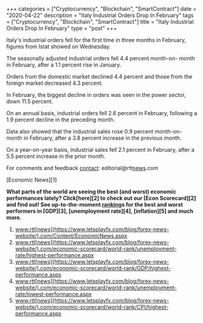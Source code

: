 +++
categories = ["Cryptocurrency", "Blockchain", "SmartContract"]
date = "2020-04-22"
description = "Italy Industrial Orders Drop In February"
tags = ["Cryptocurrency", "Blockchain", "SmartContract"]
title = "Italy Industrial Orders Drop In February"
type = "post"
+++

Italy's industrial orders fell for the first time in three months in
February, figures from Istat showed on Wednesday.

The seasonally adjusted industrial orders fell 4.4 percent month-on-
month in February, after a 1.1 percent rise in January.

Orders from the domestic market declined 4.4 percent and those from the
foreign market decreased 4.3 percent.

In February, the biggest decline in orders was seen in the power sector,
down 11.5 percent.

On an annual basis, industrial orders fell 2.6 percent in February,
following a 1.9 percent decline in the preceding month.

Data also showed that the industrial sales rose 0.9 percent month-on-
month in February, after a 3.8 percent increase in the previous month.

On a year-on-year basis, industrial sales fell 2.1 percent in February,
after a 5.5 percent increase in the prior month.

For comments and feedback [contact](https://www.playgroundfx.com/contact/): editorial@rtt[news](https://www.letsplayfx.com/blog/forex-news-website/).com

[Economic News][1]

 **What parts of the world are seeing the best (and worst) economic
performances lately? Click[here][2] to check out our [Econ Scorecard][2]
and find out! See up-to-the-moment [ranking](https://www.playgroundfx.com/blog/crypto-exchange-ranking/)s for the best and worst
performers in [GDP][3], [unemployment rate][4], [inflation][5] and much
more.**

   1. www.rtt[news](https://www.letsplayfx.com/blog/forex-news-website/).com/Content/EconomicNews.aspx
   2. www.rtt[news](https://www.letsplayfx.com/blog/forex-news-website/).com/economic-scorecard/world-rank/unemployment-rate/highest-performance.aspx
   3. www.rtt[news](https://www.letsplayfx.com/blog/forex-news-website/).com/economic-scorecard/world-rank/GDP/highest-performance.aspx
   4. www.rtt[news](https://www.letsplayfx.com/blog/forex-news-website/).com/economic-scorecard/world-rank/unemployment-rate/lowest-performance.aspx
   5. www.rtt[news](https://www.letsplayfx.com/blog/forex-news-website/).com/economic-scorecard/world-rank/CPI/highest-performance.aspx
